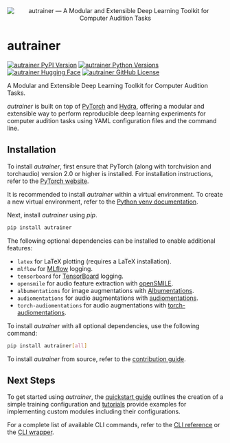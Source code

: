 <div align="center">
  <img src="https://autrainer.github.io/autrainer/_images/logo_banner.png" alt="autrainer — A Modular and Extensible Deep Learning Toolkit for Computer Audition Tasks">
</div>

# autrainer

[![autrainer PyPI Version](https://img.shields.io/pypi/v/autrainer?logo=pypi&logoColor=b4befe&color=b4befe)](https://pypi.org/project/autrainer/)
[![autrainer Python Versions](https://img.shields.io/pypi/pyversions/autrainer?logo=python&logoColor=b4befe&color=b4befe)](https://pypi.org/project/autrainer/)
[![autrainer Hugging Face](https://img.shields.io/badge/Hugging_Face-autrainer-b4befe?logo=huggingface&logoColor=b4befe)](https://huggingface.co/autrainer)
[![autrainer GitHub License](https://img.shields.io/badge/license-MIT-b4befe?logo=c)](https://github.com/autrainer/autrainer/blob/main/LICENSE)

A Modular and Extensible Deep Learning Toolkit for Computer Audition Tasks.

_autrainer_ is built on top of [PyTorch](https://pytorch.org/) and [Hydra](https://hydra.cc/),
offering a modular and extensible way to perform reproducible deep learning experiments
for computer audition tasks using YAML configuration files and the command line.

## Installation

To install _autrainer_, first ensure that PyTorch (along with torchvision and torchaudio) version 2.0 or higher is installed.
For installation instructions, refer to the [PyTorch website](https://pytorch.org/get-started/locally/).

It is recommended to install _autrainer_ within a virtual environment.
To create a new virtual environment, refer to the [Python venv documentation](https://docs.python.org/3/library/venv.html).

Next, install _autrainer_ using _pip_.

```bash
pip install autrainer
```

The following optional dependencies can be installed to enable additional features:

- `latex` for LaTeX plotting (requires a LaTeX installation).
- `mlflow` for [MLflow](https://mlflow.org/) logging.
- `tensorboard` for [TensorBoard](https://www.tensorflow.org/tensorboard) logging.
- `opensmile` for audio feature extraction with [openSMILE](https://audeering.com/opensmile/).
- `albumentations` for image augmentations with [Albumentations](https://albumentations.ai/).
- `audiomentations` for audio augmentations with [audiomentations](https://github.com/iver56/audiomentations).
- `torch-audiomentations` for audio augmentations with [torch-audiomentations](https://github.com/asteroid-team/torch-audiomentations).

To install _autrainer_ with all optional dependencies, use the following command:

```bash
pip install autrainer[all]
```

To install _autrainer_ from source, refer to the [contribution guide](https://autrainer.github.io/autrainer/development/contributing.html).

## Next Steps

To get started using _autrainer_, the [quickstart guide](https://autrainer.github.io/autrainer/usage/quickstart.html) outlines the creation of a simple training configuration
and [tutorials](https://autrainer.github.io/autrainer/usage/tutorials.html) provide examples for implementing custom modules including their configurations.

For a complete list of available CLI commands, refer to the [CLI reference](https://autrainer.github.io/autrainer/usage/cli_reference.html) or the [CLI wrapper](https://autrainer.github.io/autrainer/usage/cli_wrapper.html).
